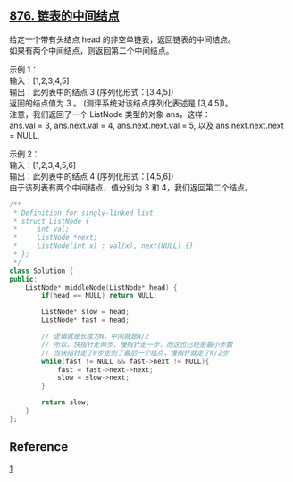 ## [876. 链表的中间结点](https://leetcode-cn.com/problems/middle-of-the-linked-list/)

给定一个带有头结点 head 的非空单链表，返回链表的中间结点。  
如果有两个中间结点，则返回第二个中间结点。    

示例 1：  
输入：[1,2,3,4,5]  
输出：此列表中的结点 3 (序列化形式：[3,4,5])  
返回的结点值为 3 。 (测评系统对该结点序列化表述是 [3,4,5])。  
注意，我们返回了一个 ListNode 类型的对象 ans，这样：  
ans.val = 3, ans.next.val = 4, ans.next.next.val = 5, 以及 ans.next.next.next = NULL.  

示例 2：  
输入：[1,2,3,4,5,6]  
输出：此列表中的结点 4 (序列化形式：[4,5,6])  
由于该列表有两个中间结点，值分别为 3 和 4，我们返回第二个结点。  

~~~C++
/**
 * Definition for singly-linked list.
 * struct ListNode {
 *     int val;
 *     ListNode *next;
 *     ListNode(int x) : val(x), next(NULL) {}
 * };
 */
class Solution {
public:
    ListNode* middleNode(ListNode* head) {
        if(head == NULL) return NULL;

        ListNode* slow = head;
        ListNode* fast = head;

        // 逻辑就是长度为N，中间就是N/2
        // 所以，快指针走两步，慢指针走一步，而这也已经是最小步数
        // 当快指针走了N步走到了最后一个结点，慢指针就走了N/2步
        while(fast != NULL && fast->next != NULL){
            fast = fast->next->next;
            slow = slow->next;
        }

        return slow;
    }
};
~~~

## Reference

[1](https://leetcode-cn.com/problems/middle-of-the-linked-list/solution/lian-biao-de-zhong-jian-jie-dian-by-leetcode-solut/)